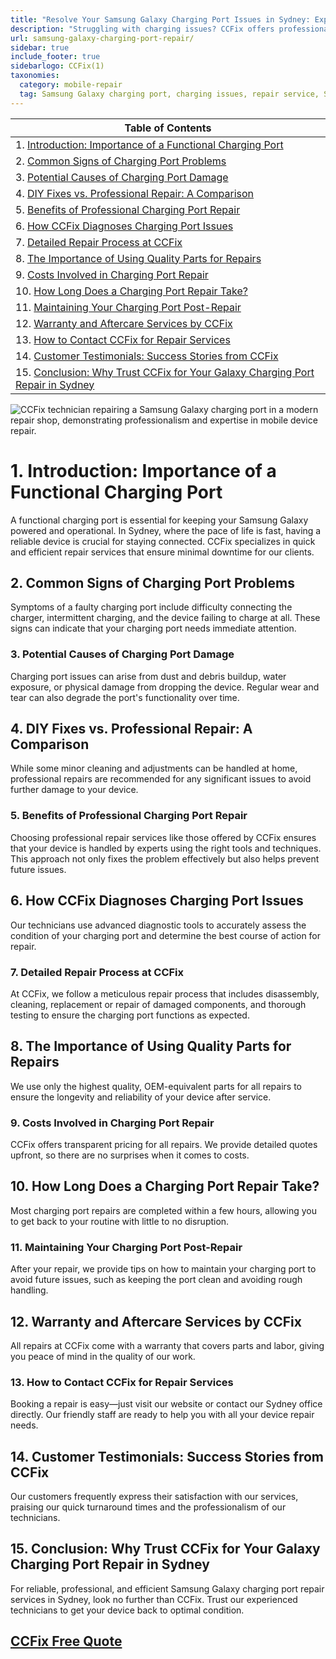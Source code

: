 ```yaml
---
title: "Resolve Your Samsung Galaxy Charging Port Issues in Sydney: Expert Solutions by CCFix"
description: "Struggling with charging issues? CCFix offers professional Samsung Galaxy charging port repair services in Sydney. Contact us for a free quote today!"
url: samsung-galaxy-charging-port-repair/
sidebar: true
include_footer: true
sidebarlogo: CCFix(1)
taxonomies:
  category: mobile-repair
  tag: Samsung Galaxy charging port, charging issues, repair service, Sydney
---
```


| **Table of Contents**                                               |
|---------------------------------------------------------------------|
| 1. [Introduction: Importance of a Functional Charging Port](#1-introduction-importance-of-a-functional-charging-port) |
| 2. [Common Signs of Charging Port Problems](#2-common-signs-of-charging-port-problems) |
| 3. [Potential Causes of Charging Port Damage](#3-potential-causes-of-charging-port-damage) |
| 4. [DIY Fixes vs. Professional Repair: A Comparison](#4-diy-fixes-vs-professional-repair-a-comparison) |
| 5. [Benefits of Professional Charging Port Repair](#5-benefits-of-professional-charging-port-repair) |
| 6. [How CCFix Diagnoses Charging Port Issues](#6-how-ccfix-diagnoses-charging-port-issues) |
| 7. [Detailed Repair Process at CCFix](#7-detailed-repair-process-at-ccfix) |
| 8. [The Importance of Using Quality Parts for Repairs](#8-the-importance-of-using-quality-parts-for-repairs) |
| 9. [Costs Involved in Charging Port Repair](#9-costs-involved-in-charging-port-repair) |
| 10. [How Long Does a Charging Port Repair Take?](#10-how-long-does-a-charging-port-repair-take) |
| 11. [Maintaining Your Charging Port Post-Repair](#11-maintaining-your-charging-port-post-repair) |
| 12. [Warranty and Aftercare Services by CCFix](#12-warranty-and-aftercare-services-by-ccfix) |
| 13. [How to Contact CCFix for Repair Services](#13-how-to-contact-ccfix-for-repair-services) |
| 14. [Customer Testimonials: Success Stories from CCFix](#14-customer-testimonials-success-stories-from-ccfix) |
| 15. [Conclusion: Why Trust CCFix for Your Galaxy Charging Port Repair in Sydney](#15-conclusion-why-trust-ccfix-for-your-galaxy-charging-port-repair-in-sydney) |

![CCFix technician repairing a Samsung Galaxy charging port in a modern repair shop, demonstrating professionalism and expertise in mobile device repair.](/images/samsung-galaxy-charging-port-repair.webp "A professional technician at CCFix is shown repairing the charging port of a Samsung Galaxy. The modern, well-equipped repair shop highlights the high standards of service. The CCFix logo is clearly visible, reinforcing the brand’s commitment to quality.")

# **1. Introduction: Importance of a Functional Charging Port**
A functional charging port is essential for keeping your Samsung Galaxy powered and operational. In Sydney, where the pace of life is fast, having a reliable device is crucial for staying connected. CCFix specializes in quick and efficient repair services that ensure minimal downtime for our clients.

## **2. Common Signs of Charging Port Problems**
Symptoms of a faulty charging port include difficulty connecting the charger, intermittent charging, and the device failing to charge at all. These signs can indicate that your charging port needs immediate attention.

### **3. Potential Causes of Charging Port Damage**
Charging port issues can arise from dust and debris buildup, water exposure, or physical damage from dropping the device. Regular wear and tear can also degrade the port's functionality over time.

## **4. DIY Fixes vs. Professional Repair: A Comparison**
While some minor cleaning and adjustments can be handled at home, professional repairs are recommended for any significant issues to avoid further damage to your device.

### **5. Benefits of Professional Charging Port Repair**
Choosing professional repair services like those offered by CCFix ensures that your device is handled by experts using the right tools and techniques. This approach not only fixes the problem effectively but also helps prevent future issues.

## **6. How CCFix Diagnoses Charging Port Issues**
Our technicians use advanced diagnostic tools to accurately assess the condition of your charging port and determine the best course of action for repair.

### **7. Detailed Repair Process at CCFix**
At CCFix, we follow a meticulous repair process that includes disassembly, cleaning, replacement or repair of damaged components, and thorough testing to ensure the charging port functions as expected.

## **8. The Importance of Using Quality Parts for Repairs**
We use only the highest quality, OEM-equivalent parts for all repairs to ensure the longevity and reliability of your device after service.

### **9. Costs Involved in Charging Port Repair**
CCFix offers transparent pricing for all repairs. We provide detailed quotes upfront, so there are no surprises when it comes to costs.

## **10. How Long Does a Charging Port Repair Take?**
Most charging port repairs are completed within a few hours, allowing you to get back to your routine with little to no disruption.

### **11. Maintaining Your Charging Port Post-Repair**
After your repair, we provide tips on how to maintain your charging port to avoid future issues, such as keeping the port clean and avoiding rough handling.

## **12. Warranty and Aftercare Services by CCFix**
All repairs at CCFix come with a warranty that covers parts and labor, giving you peace of mind in the quality of our work.

### **13. How to Contact CCFix for Repair Services**
Booking a repair is easy—just visit our website or contact our Sydney office directly. Our friendly staff are ready to help you with all your device repair needs.

## **14. Customer Testimonials: Success Stories from CCFix**
Our customers frequently express their satisfaction with our services, praising our quick turnaround times and the professionalism of our technicians.

## **15. Conclusion: Why Trust CCFix for Your Galaxy Charging Port Repair in Sydney**
For reliable, professional, and efficient Samsung Galaxy charging port repair services in Sydney, look no further than CCFix. Trust our experienced technicians to get your device back to optimal condition.

 ## [CCFix Free Quote](https://form.jotform.com/241402975332857)
